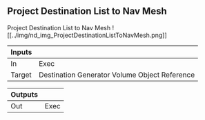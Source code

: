 ## Project Destination List to Nav Mesh
Project Destination List to Nav Mesh
![[../img/nd_img_ProjectDestinationListToNavMesh.png]]

|Inputs||
|--|--|
| In | Exec |
| Target | Destination Generator Volume Object Reference |

|Outputs||
|--|--|
| Out | Exec |
